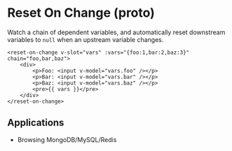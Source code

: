 # Reset On Change (proto)

Watch a chain of dependent variables, and automatically reset
downstream variables to `null` when an upstream variable changes.

```vue
<reset-on-change v-slot="vars" :vars="{foo:1,bar:2,baz:3}" chain="foo,bar,baz">
    <div>
        <p>Foo: <input v-model="vars.foo" /></p>
        <p>Bar: <input v-model="vars.bar" /></p>
        <p>Baz: <input v-model="vars.baz" /></p>
        <pre>{{ vars }}</pre>
    </div>
</reset-on-change>
```

## Applications

- Browsing MongoDB/MySQL/Redis
